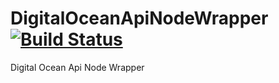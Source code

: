 DigitalOceanApiNodeWrapper [![Build Status](https://travis-ci.org/scaledotws/DigitalOceanApiNodeWrapper.svg?branch=master)](https://travis-ci.org/scaledotws/DigitalOceanApiNodeWrapper)
========================================================================================================================================================================================

Digital Ocean Api Node Wrapper
